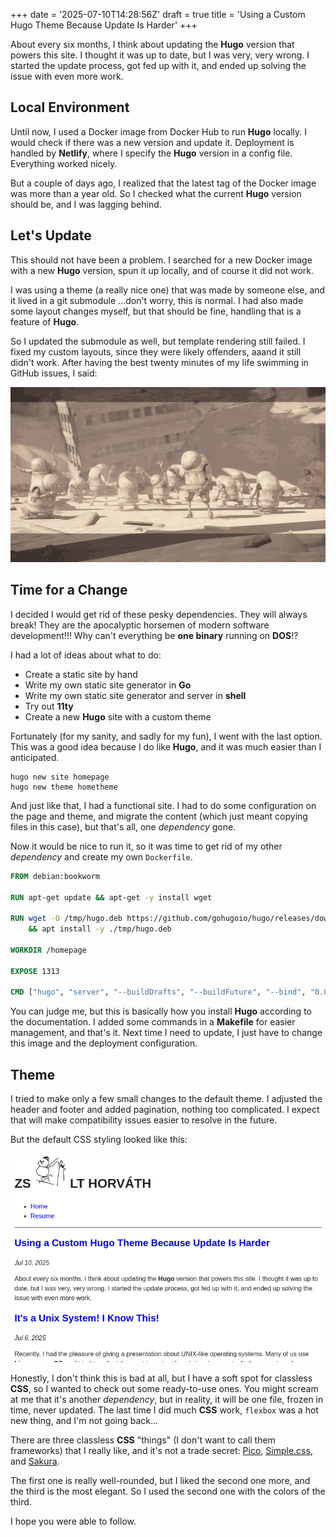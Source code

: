 +++
date = '2025-07-10T14:28:56Z'
draft = true
title = 'Using a Custom Hugo Theme Because Update Is Harder'
+++

About every six months, I think about updating the **Hugo** version that powers this site. I thought it was up to date, but I was very, very wrong. I started the update process, got fed up with it, and ended up solving the issue with even more work.

<!--more-->

## Local Environment

Until now, I used a Docker image from Docker Hub to run **Hugo** locally. I would check if there was a new version and update it. Deployment is handled by **Netlify**, where I specify the **Hugo** version in a config file. Everything worked nicely.

But a couple of days ago, I realized that the latest tag of the Docker image was more than a year old. So I checked what the current **Hugo** version should be, and I was lagging behind.

## Let's Update

This should not have been a problem. I searched for a new Docker image with a new **Hugo** version, spun it up locally, and of course it did not work.

I was using a theme (a really nice one) that was made by someone else, and it lived in a git submodule ...don't worry, this is normal. I had also made some layout changes myself, but that should be fine, handling that is a feature of **Hugo**.

So I updated the submodule as well, but template rendering still failed. I fixed my custom layouts, since they were likely offenders, aaand it still didn't work. After having the best twenty minutes of my life swimming in GitHub issues, I said:

![this cannot continue](nier-automata-this-cannout-continue.gif)

## Time for a Change

I decided I would get rid of these pesky dependencies. They will always break! They are the apocalyptic horsemen of modern software development!!! Why can't everything be **one binary** running on **DOS**!?

I had a lot of ideas about what to do:

- Create a static site by hand
- Write my own static site generator in **Go**
- Write my own static site generator and server in **shell**
- Try out **11ty**
- Create a new **Hugo** site with a custom theme

Fortunately (for my sanity, and sadly for my fun), I went with the last option. This was a good idea because I do like **Hugo**, and it was much easier than I anticipated.

```shell
hugo new site homepage
hugo new theme hometheme
```

And just like that, I had a functional site. I had to do some configuration on the page and theme, and migrate the content (which just meant copying files in this case), but that's all, one _dependency_ gone.

Now it would be nice to run it, so it was time to get rid of my other _dependency_ and create my own `Dockerfile`.

```Dockerfile
FROM debian:bookworm

RUN apt-get update && apt-get -y install wget

RUN wget -O /tmp/hugo.deb https://github.com/gohugoio/hugo/releases/download/v0.147.9/hugo_0.147.9_linux-amd64.deb \
    && apt install -y ./tmp/hugo.deb

WORKDIR /homepage

EXPOSE 1313

CMD ["hugo", "server", "--buildDrafts", "--buildFuture", "--bind", "0.0.0.0"]
```

You can judge me, but this is basically how you install **Hugo** according to the documentation. I added some commands in a **Makefile** for easier management, and that's it. Next time I need to update, I just have to change this image and the deployment configuration.

## Theme

I tried to make only a few small changes to the default theme. I adjusted the header and footer and added pagination, nothing too complicated. I expect that will make compatibility issues easier to resolve in the future.

But the default CSS styling looked like this:

![default theme](default.png)

Honestly, I don't think this is bad at all, but I have a soft spot for classless **CSS**, so I wanted to check out some ready-to-use ones. You might scream at me that it's another _dependency_, but in reality, it will be one file, frozen in time, never updated. The last time I did much **CSS** work, `flexbox` was a hot new thing, and I'm not going back...

There are three classless **CSS** "things" (I don't want to call them frameworks) that I really like, and it's not a trade secret: [Pico](https://picocss.com/), [Simple.css](https://simplecss.org/), and [Sakura](https://oxal.org/projects/sakura/).

The first one is really well-rounded, but I liked the second one more, and the third is the most elegant. So I used the second one with the colors of the third.

I hope you were able to follow.

